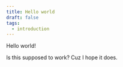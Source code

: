 ```yaml
---
title: Hello world
draft: false
tags:
  - introduction
---
```

Hello world!

Is this supposed to work? Cuz I hope it does.